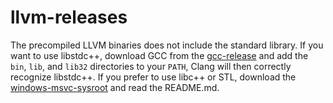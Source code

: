 # llvm-releases

The precompiled LLVM binaries does not include the standard library. If you want to use libstdc++, download GCC from the [gcc-release](https://github.com/trcrsired/gcc-releases) and add the `bin`, `lib`, and `lib32` directories to your `PATH`, Clang will then correctly recognize libstdc++. If you prefer to use libc++ or STL, download the [windows-msvc-sysroot](https://github.com/trcrsired/windows-msvc-sysroot) and read the README.md.
